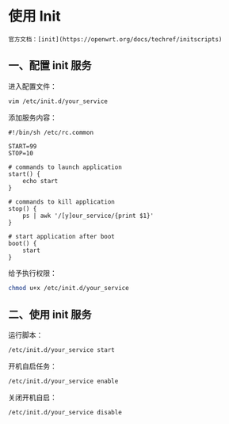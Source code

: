# 使用 Init

```admonish info
官方文档：[init](https://openwrt.org/docs/techref/initscripts)
```

## 一、配置 init 服务

进入配置文件：

```sh
vim /etc/init.d/your_service
```

添加服务内容：

```
#!/bin/sh /etc/rc.common

START=99
STOP=10

# commands to launch application
start() {
    echo start
}

# commands to kill application
stop() {
    ps | awk '/[y]our_service/{print $1}'
}

# start application after boot
boot() {
    start
}
```

给予执行权限：

```sh
chmod u+x /etc/init.d/your_service
```

## 二、使用 init 服务

运行脚本：

```sh
/etc/init.d/your_service start
```

开机自启任务：

```sh
/etc/init.d/your_service enable
```

关闭开机自启：

```sh
/etc/init.d/your_service disable
```
